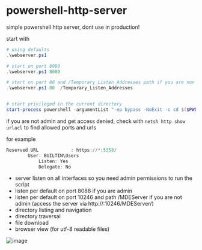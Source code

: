 # powershell-http-server
 simple powershell http server, dont use in production!


 start with

```powershell
# using defaults 
.\webserver.ps1

# start on port 8080
.\webserver.ps1 8080

# start on port 80 and /Temporary_Listen_Addresses path if you are non priviliged
.\webserver.ps1 80  /Temporary_Listen_Addresses


# start privileged in the current directory
start-process powershell -argumentList "-ep bypass -NoExit -c cd $($PWD); .\webserver.ps1" -verb runas
```

if you are not admin and get access denied, check with `netsh http show urlacl` to find allowed ports and urls

for example
```powershell
Reserved URL            : https://*:5358/
        User: BUILTIN\Users
            Listen: Yes
            Delegate: No

```


- server listen on all interfaces so you need admin permissions to run the script
- listen per default on port 8088 if you are admin
- listen per default on port 10246 and path /MDEServer if you are not admin (access the server via http://<ip>:10246/MDEServer/)
- directory listing and navigation
- directory traversal
- file download
- browser view (for utf-8 readable files)

![image](https://user-images.githubusercontent.com/31564517/205432495-c8999711-e9b4-48c9-b3a8-d36e586cdb9e.png)



